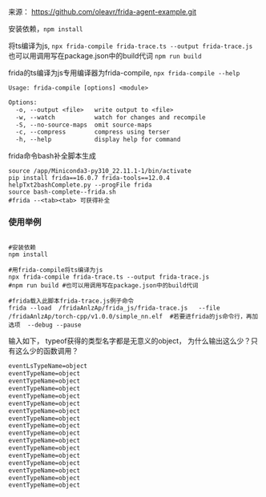 来源： https://github.com/oleavr/frida-agent-example.git

安装依赖，```npm install```

将ts编译为js, ```npx frida-compile frida-trace.ts --output frida-trace.js``` 也可以用调用写在package.json中的build代词 ```npm run build```


frida的ts编译为js专用编译器为frida-compile, ```npx frida-compile --help```
```txt
Usage: frida-compile [options] <module>

Options:
  -o, --output <file>   write output to <file>
  -w, --watch           watch for changes and recompile
  -S, --no-source-maps  omit source-maps
  -c, --compress        compress using terser
  -h, --help            display help for command

```


frida命令bash补全脚本生成
```shell
source /app/Miniconda3-py310_22.11.1-1/bin/activate
pip install frida==16.0.7 frida-tools==12.0.4
helpTxt2bashComplete.py --progFile frida
source bash-complete--frida.sh
#frida --<tab><tab> 可获得补全
```


### 使用举例
```shell

#安装依赖
npm install

#用frida-compile将ts编译为js
npx frida-compile frida-trace.ts --output frida-trace.js
#npm run build #也可以用调用写在package.json中的build代词 

#frida载入此脚本frida-trace.js例子命令
frida --load  /fridaAnlzAp/frida_js/frida-trace.js   --file  /fridaAnlzAp/torch-cpp/v1.0.0/simple_nn.elf  #若要进frida的js命令行，再加选项  --debug --pause

```

输入如下， typeof获得的类型名字都是无意义的object， 为什么输出这么少？只有这么少的函数调用？
```txt
eventLsTypeName=object
eventTypeName=object
eventTypeName=object
eventTypeName=object
eventTypeName=object
eventTypeName=object
eventTypeName=object
eventTypeName=object
eventTypeName=object
eventTypeName=object
eventTypeName=object
eventTypeName=object
eventTypeName=object
eventTypeName=object
eventTypeName=object
eventTypeName=object
eventTypeName=object
```